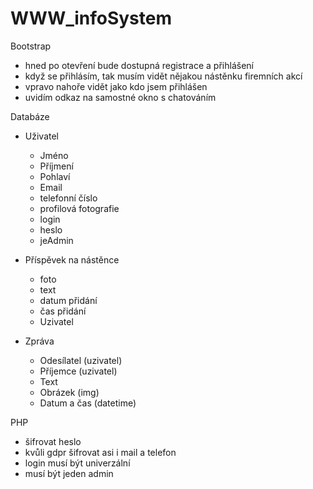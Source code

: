 # WWW_infoSystem
Bootstrap
- hned po otevření bude dostupná registrace a přihlášení
- když se přihlásím, tak musím vidět nějakou nástěnku firemních akcí
- vpravo nahoře vidět jako kdo jsem přihlášen
- uvidím odkaz na samostné okno s chatováním


Databáze
- Uživatel
  - Jméno
  - Příjmení
  - Pohlaví
  - Email
  - telefonní číslo
  - profilová fotografie
  - login
  - heslo
  - jeAdmin

- Příspěvek na nástěnce
  - foto
  - text
  - datum přidání
  - čas přidání 
  - Uzivatel

- Zpráva
  - Odesílatel (uzivatel)
  - Příjemce (uzivatel)
  - Text 
  - Obrázek (img)
  - Datum a čas (datetime)
  

PHP
- šifrovat heslo
- kvůli gdpr šifrovat asi i mail a telefon
- login musí být univerzální
- musí být jeden admin
